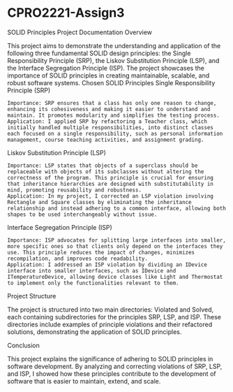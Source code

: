 # CPRO2221-Assign3

SOLID Principles Project Documentation
Overview

This project aims to demonstrate the understanding and application of the following three fundamental SOLID design principles: the Single Responsibility Principle (SRP), the Liskov Substitution Principle (LSP), and the Interface Segregation Principle (ISP). The project showcases the importance of SOLID principles in creating maintainable, scalable, and robust software systems.
Chosen SOLID Principles
Single Responsibility Principle (SRP)

    Importance: SRP ensures that a class has only one reason to change, enhancing its cohesiveness and making it easier to understand and maintain. It promotes modularity and simplifies the testing process.
    Application: I applied SRP by refactoring a Teacher class, which initially handled multiple responsibilities, into distinct classes each focused on a single responsibility, such as personal information management, course teaching activities, and assignment grading.

Liskov Substitution Principle (LSP)

    Importance: LSP states that objects of a superclass should be replaceable with objects of its subclasses without altering the correctness of the program. This principle is crucial for ensuring that inheritance hierarchies are designed with substitutability in mind, promoting reusability and robustness.
    Application: In my project, I corrected an LSP violation involving Rectangle and Square classes by eliminating the inheritance relationship and instead adhering to a common interface, allowing both shapes to be used interchangeably without issue.

Interface Segregation Principle (ISP)

    Importance: ISP advocates for splitting large interfaces into smaller, more specific ones so that clients only depend on the interfaces they use. This principle reduces the impact of changes, minimizes recompilation, and improves code readability.
    Application: I addressed an ISP violation by dividing an IDevice interface into smaller interfaces, such as IDevice and ITemperatureDevice, allowing device classes like Light and Thermostat to implement only the functionalities relevant to them.

Project Structure

The project is structured into two main directories: Violated and Solved, each containing subdirectories for the principles SRP, LSP, and ISP. These directories include examples of principle violations and their refactored solutions, demonstrating the application of SOLID principles.

Conclusion

This project explains the significance of adhering to SOLID principles in software development. By analyzing and correcting violations of SRP, LSP, and ISP, I showed how these principles contribute to the development of software that is easier to maintain, extend, and scale.
